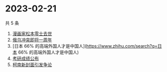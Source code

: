 # 2023-02-21

共 5 条

<!-- BEGIN -->
<!-- 最后更新时间 Tue Feb 21 2023 13:07:46 GMT+0800 (China Standard Time) -->

1. [漫画家松本零士去世](https://www.zhihu.com/search?q=漫画家松本零士去世)
1. [俄乌冲突即将一周年](https://www.zhihu.com/search?q=俄乌冲突即将一周年)
1. [日本 66% 的高端外国人才是中国人](https://www.zhihu.com/search?q=日本 66%
   的高端外国人才是中国人)
1. [考研成绩公布](https://www.zhihu.com/search?q=考研成绩公布)
1. [柯南新封面引发争论](https://www.zhihu.com/search?q=柯南新封面引发争论)

<!-- END -->
